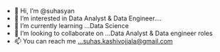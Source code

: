 - 👋 Hi, I’m @suhasyan
- 👀 I’m interested in Data Analyst & Data Engineer....
- 🌱 I’m currently learning ...Data Science
- 💞️ I’m looking to collaborate on ...Data Analyst & Data engineer roles
- 📫 You can reach me ...suhas.kashivojjala@gmail.com

<!---
suhasyan/suhasyan is a ✨ special ✨ repository because its `README.md` (this file) appears on your GitHub profile.
You can click the Preview link to take a look at your changes.
--->
